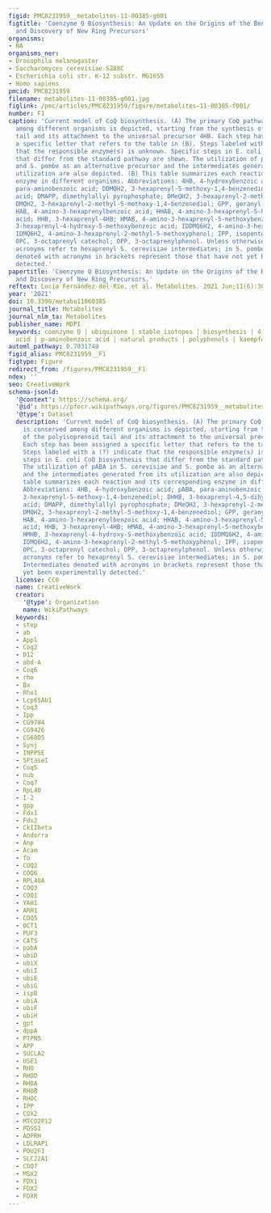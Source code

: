 ```yaml
---
figid: PMC8231959__metabolites-11-00385-g001
figtitle: 'Coenzyme Q Biosynthesis: An Update on the Origins of the Benzenoid Ring
  and Discovery of New Ring Precursors'
organisms:
- NA
organisms_ner:
- Drosophila melanogaster
- Saccharomyces cerevisiae S288C
- Escherichia coli str. K-12 substr. MG1655
- Homo sapiens
pmcid: PMC8231959
filename: metabolites-11-00385-g001.jpg
figlink: /pmc/articles/PMC8231959/figure/metabolites-11-00385-f001/
number: F1
caption: 'Current model of CoQ biosynthesis. (A) The primary CoQ pathway that is conserved
  among different organisms is depicted, starting from the synthesis of the polyisoprenoid
  tail and its attachment to the universal precursor 4HB. Each step has been assigned
  a specific letter that refers to the table in (B). Steps labeled with a (?) indicate
  that the responsible enzyme(s) is unknown. Specific steps in E. coli CoQ biosynthesis
  that differ from the standard pathway are shown. The utilization of pABA in S. cerevisiae
  and S. pombe as an alternative precursor and the intermediates generated from its
  utilization are also depicted. (B) This table summarizes each reaction and its corresponding
  enzyme in different organisms. Abbreviations: 4HB, 4-hydroxybenzoic acid; pABA,
  para-aminobenzoic acid; DDMQH2, 3-hexaprenyl-5-methoxy-1,4-benzenediol; DHHB, 3-hexaprenyl-4,5-dihydroxybenzoic
  acid; DMAPP, dimethylallyl pyrophosphate; DMeQH2, 3-hexaprenyl-2-methyl-5-methoxy-1,4,6-benzenetriol;
  DMQH2, 3-hexaprenyl-2-methyl-5-methoxy-1,4-benzenediol; GPP, geranyl pyrophosphate;
  HAB, 4-amino-3-hexaprenylbenzoic acid; HHAB, 4-amino-3-hexaprenyl-5-hydroxybenzoic
  acid; HHB, 3-hexaprenyl-4HB; HMAB, 4-amino-3-hexaprenyl-5-methoxybenzoic acid; HMHB,
  3-hexaprenyl-4-hydroxy-5-methoxybenzoic acid; IDDMQ6H2, 4-amino-3-hexaprenyl-5-methoxyphenol;
  IDMQ6H2, 4-amino-3-hexaprenyl-2-methyl-5-methoxyphenol; IPP, isopentenyl pyrophosphate;
  OPC, 3-octaprenyl catechol; OPP, 3-octaprenylphenol. Unless otherwise noted, the
  acronyms refer to hexaprenyl S. cerevisiae intermediates; in S. pombe n = 10. Intermediates
  denoted with acronyms in brackets represent those that have not yet been experimentally
  detected.'
papertitle: 'Coenzyme Q Biosynthesis: An Update on the Origins of the Benzenoid Ring
  and Discovery of New Ring Precursors.'
reftext: Lucía Fernández-del-Río, et al. Metabolites. 2021 Jun;11(6):385.
year: '2021'
doi: 10.3390/metabo11060385
journal_title: Metabolites
journal_nlm_ta: Metabolites
publisher_name: MDPI
keywords: coenzyme Q | ubiquinone | stable isotopes | biosynthesis | 4-hydroxybenzoic
  acid | p-aminobenzoic acid | natural products | polyphenols | kaempferol
automl_pathway: 0.7031749
figid_alias: PMC8231959__F1
figtype: Figure
redirect_from: /figures/PMC8231959__F1
ndex: ''
seo: CreativeWork
schema-jsonld:
  '@context': https://schema.org/
  '@id': https://pfocr.wikipathways.org/figures/PMC8231959__metabolites-11-00385-g001.html
  '@type': Dataset
  description: 'Current model of CoQ biosynthesis. (A) The primary CoQ pathway that
    is conserved among different organisms is depicted, starting from the synthesis
    of the polyisoprenoid tail and its attachment to the universal precursor 4HB.
    Each step has been assigned a specific letter that refers to the table in (B).
    Steps labeled with a (?) indicate that the responsible enzyme(s) is unknown. Specific
    steps in E. coli CoQ biosynthesis that differ from the standard pathway are shown.
    The utilization of pABA in S. cerevisiae and S. pombe as an alternative precursor
    and the intermediates generated from its utilization are also depicted. (B) This
    table summarizes each reaction and its corresponding enzyme in different organisms.
    Abbreviations: 4HB, 4-hydroxybenzoic acid; pABA, para-aminobenzoic acid; DDMQH2,
    3-hexaprenyl-5-methoxy-1,4-benzenediol; DHHB, 3-hexaprenyl-4,5-dihydroxybenzoic
    acid; DMAPP, dimethylallyl pyrophosphate; DMeQH2, 3-hexaprenyl-2-methyl-5-methoxy-1,4,6-benzenetriol;
    DMQH2, 3-hexaprenyl-2-methyl-5-methoxy-1,4-benzenediol; GPP, geranyl pyrophosphate;
    HAB, 4-amino-3-hexaprenylbenzoic acid; HHAB, 4-amino-3-hexaprenyl-5-hydroxybenzoic
    acid; HHB, 3-hexaprenyl-4HB; HMAB, 4-amino-3-hexaprenyl-5-methoxybenzoic acid;
    HMHB, 3-hexaprenyl-4-hydroxy-5-methoxybenzoic acid; IDDMQ6H2, 4-amino-3-hexaprenyl-5-methoxyphenol;
    IDMQ6H2, 4-amino-3-hexaprenyl-2-methyl-5-methoxyphenol; IPP, isopentenyl pyrophosphate;
    OPC, 3-octaprenyl catechol; OPP, 3-octaprenylphenol. Unless otherwise noted, the
    acronyms refer to hexaprenyl S. cerevisiae intermediates; in S. pombe n = 10.
    Intermediates denoted with acronyms in brackets represent those that have not
    yet been experimentally detected.'
  license: CC0
  name: CreativeWork
  creator:
    '@type': Organization
    name: WikiPathways
  keywords:
  - step
  - ab
  - Appl
  - Coq2
  - D12
  - abd-A
  - Coq6
  - rho
  - Bx
  - Rho1
  - Lcp65Ab1
  - Coq3
  - Ipp
  - CG9784
  - CG9426
  - CG6805
  - Synj
  - INPP5E
  - 5PtaseI
  - Coq5
  - nub
  - Coq7
  - RpL40
  - I-2
  - gpp
  - Fdx1
  - Fdx2
  - CkIIbeta
  - Andorra
  - Anp
  - Acam
  - fo
  - COQ2
  - COQ6
  - RPL40A
  - COQ3
  - COQ1
  - YAH1
  - ARH1
  - COQ5
  - OCT1
  - PUF3
  - CAT5
  - pabA
  - ubiD
  - ubiX
  - ubiI
  - ubiE
  - ubiG
  - ispB
  - ubiA
  - ubiF
  - ubiH
  - gpt
  - dppA
  - PTPN5
  - APP
  - SUCLA2
  - USE1
  - RHO
  - RHOD
  - RHOA
  - RHOB
  - RHOC
  - IPP
  - COX2
  - MTCO2P12
  - PDSS1
  - ADPRH
  - LDLRAP1
  - POU2F1
  - SLC22A1
  - COQ7
  - MSX2
  - FDX1
  - FDX2
  - FDXR
---
```

